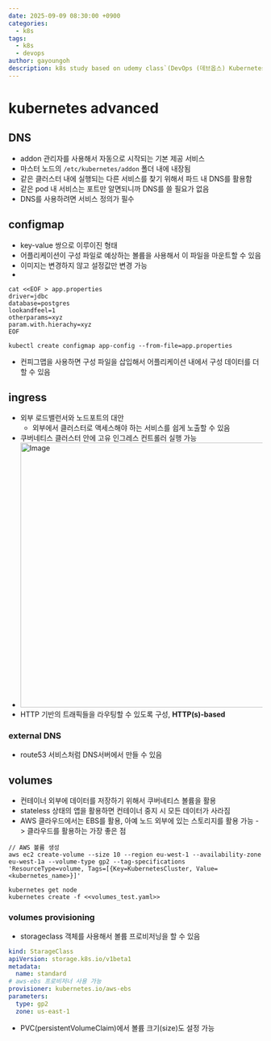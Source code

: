```yaml
---
date: 2025-09-09 08:30:00 +0900
categories:
  - k8s
tags:
  - k8s
  - devops
author: gayoungoh
description: k8s study based on udemy class`(DevOps (데브옵스) Kubernetes 완전 정복)`
---
```

# kubernetes advanced
## DNS
* addon 관리자를 사용해서 자동으로 시작되는 기본 제공 서비스
* 마스터 노드의 `/etc/kubernetes/addon` 폴더 내에 내장됨
* 같은 클러스터 내에 실행되는 다른 서비스를 찾기 위해서 파드 내 DNS를 활용함
* 같은 pod 내 서비스는 포트만 알면되니까 DNS를 쓸 필요가 없음
* DNS를 사용하려면 서비스 정의가 필수

## configmap
* key-value 쌍으로 이루이진 형태
* 어플리케이션이 구성 파일로 예상하는 볼륨을 사용해서 이 파일을 마운트할 수 있음
* 이미지는 변경하지 않고 설정값만 변경 가능
* 
```
cat <<EOF > app.properties
driver=jdbc
database=postgres
lookandfeel=1
otherparams=xyz
param.with.hierachy=xyz
EOF

kubectl create configmap app-config --from-file=app.properties
```
* 컨피그맵을 사용하면 구성 파일을 삽입해서 어플리케이션 내에서 구성 데이터를 더할 수 있음

## ingress
* 외부 로드밸런서와 노드포트의 대안
  * 외부에서 클러스터로 액세스해야 하는 서비스를 쉽게 노출할 수 있음
* 쿠버네티스 클러스터 안에 고유 인그레스 컨트롤러 실행 가능
* <img width="1117" height="525" alt="Image" src="https://github.com/user-attachments/assets/e8651c54-335e-4943-bad3-4a67a7bdd01a" />
* HTTP 기반의 트래픽들을 라우팅할 수 있도록 구성, **HTTP(s)-based**

### external DNS
* route53 서비스처럼 DNS서버에서 만들 수 있음

## volumes
* 컨테이너 외부에 데이터를 저장하기 위해서 쿠버네티스 볼륨을 활용
* stateless 상태의 앱을 활용하면 컨테이너 중지 시 모든 데이터가 사라짐
* AWS 클라우드에서는 EBS를 활용, 아예 노드 외부에 있는 스토리지를 활용 가능 -> 클라우드를 활용하는 가장 좋은 점
```
// AWS 볼륨 생성
aws ec2 create-volume --size 10 --region eu-west-1 --availability-zone eu-west-1a --volume-type gp2 --tag-specifications 'ResourceType=volume, Tags=[{Key=KubernetesCluster, Value=<kubernetes_name>}]'

kubernetes get node
kubernetes create -f <<volumes_test.yaml>>
```

### volumes provisioning
* storageclass 객체를 사용해서 볼륨 프로비저닝을 할 수 있음
``` yaml
kind: StarageClass
apiVersion: storage.k8s.io/v1beta1
metadata:
  name: standard
# aws-ebs 프로비저너 사용 가능
provisioner: kubernetes.io/aws-ebs
parameters:
  type: gp2
  zone: us-east-1
```
* PVC(persistentVolumeClaim)에서 볼륨 크기(size)도 설정 가능
